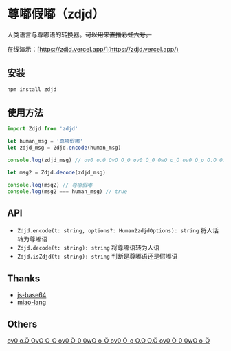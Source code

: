 
# 尊嘟假嘟（zdjd）

人类语言与尊嘟语的转换器。~~可以用来直播彩虹六号。~~

在线演示：[https://zdjd.vercel.app/](https://zdjd.vercel.app/)

## 安装

```bash
npm install zdjd
```

## 使用方法

```ts
import Zdjd from 'zdjd'

let human_msg = '尊嘟假嘟'
let zdjd_msg = Zdjd.encode(human_msg)

console.log(zdjd_msg) // ov0 o.Ö OvO O_O ov0 Ö_0 0wO o_Ö ov0 Ö_o O.O O.Ö ov0 Ö_0 0wO o_Ö

let msg2 = Zdjd.decode(zdjd_msg)

console.log(msg2) // 尊嘟假嘟
console.log(msg2 === human_msg) // true
```

## API

 - `Zdjd.encode(t: string, options?: Human2zdjdOptions): string` 将人话转为尊嘟语
 - `Zdjd.decode(t: string): string` 将尊嘟语转为人语
 - `Zdjd.isZdjd(t: string): string` 判断是尊嘟语还是假嘟语

## Thanks

- [js-base64](https://github.com/dankogai/js-base64)
- [miao-lang](https://github.com/miao-lang/miao-lang)

## Others
[ov0 o.Ö OvO O_O ov0 Ö_0 0wO o_Ö ov0 Ö_o O.O O.Ö ov0 Ö_0 0wO o_Ö](./README-zdjd.md)